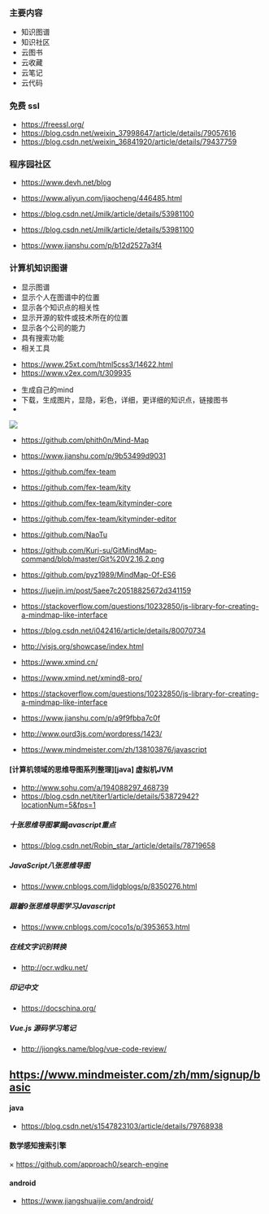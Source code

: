 ### 主要内容
* 知识图谱
* 知识社区
* 云图书
* 云收藏
* 云笔记
* 云代码



### 免费 ssl
* https://freessl.org/
* https://blog.csdn.net/weixin_37998647/article/details/79057616
* https://blog.csdn.net/weixin_36841920/article/details/79437759

### 程序园社区

* https://www.devh.net/blog

* https://www.aliyun.com/jiaocheng/446485.html
* https://blog.csdn.net/Jmilk/article/details/53981100
* https://blog.csdn.net/Jmilk/article/details/53981100
* https://www.jianshu.com/p/b12d2527a3f4

### 计算机知识图谱

* 显示图谱
* 显示个人在图谱中的位置
* 显示各个知识点的相关性
* 显示开源的软件或技术所在的位置
* 显示各个公司的能力
* 具有搜索功能
* 相关工具

- https://www.25xt.com/html5css3/14622.html
- https://www.v2ex.com/t/309935

* 生成自己的mind
* 下载，生成图片，显隐，彩色，详细，更详细的知识点，链接图书
* 

![](https://github.com/asialiugf/blogs/blob/master/image/foobarmind001.png)

* https://github.com/phith0n/Mind-Map

* https://www.jianshu.com/p/9b53499d9031

* https://github.com/fex-team
* https://github.com/fex-team/kity
* https://github.com/fex-team/kityminder-core
* https://github.com/fex-team/kityminder-editor

* https://github.com/NaoTu
* https://github.com/Kuri-su/GitMindMap-command/blob/master/Git%20V2.16.2.png

* https://github.com/pyz1989/MindMap-Of-ES6

* https://juejin.im/post/5aee7c20518825672d341159
* https://stackoverflow.com/questions/10232850/js-library-for-creating-a-mindmap-like-interface

* https://blog.csdn.net/i042416/article/details/80070734
* http://visjs.org/showcase/index.html
* https://www.xmind.cn/
* https://www.xmind.net/xmind8-pro/

* https://stackoverflow.com/questions/10232850/js-library-for-creating-a-mindmap-like-interface
* https://www.jianshu.com/p/a9f9fbba7c0f
* http://www.ourd3js.com/wordpress/1423/

* https://www.mindmeister.com/zh/138103876/javascript

#### [计算机领域的思维导图系列整理][java] 虚拟机JVM
* http://www.sohu.com/a/194088297_468739
* https://blog.csdn.net/titer1/article/details/53872942?locationNum=5&fps=1
##### 十张思维导图掌握javascript重点
* https://blog.csdn.net/Robin_star_/article/details/78719658
##### JavaScript八张思维导图
* https://www.cnblogs.com/lidgblogs/p/8350276.html
##### 跟着9张思维导图学习Javascript
* https://www.cnblogs.com/coco1s/p/3953653.html
##### 在线文字识别转换
* http://ocr.wdku.net/
##### 印记中文
* https://docschina.org/
##### Vue.js 源码学习笔记
* http://jiongks.name/blog/vue-code-review/

## https://www.mindmeister.com/zh/mm/signup/basic

#### java
* https://blog.csdn.net/s1547823103/article/details/79768938

#### 数学感知搜索引擎
× https://github.com/approach0/search-engine

#### android 
* https://www.jiangshuaijie.com/android/
